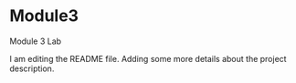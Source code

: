 # Module3
Module 3 Lab

I am editing the README file. Adding some more details about the project description.
